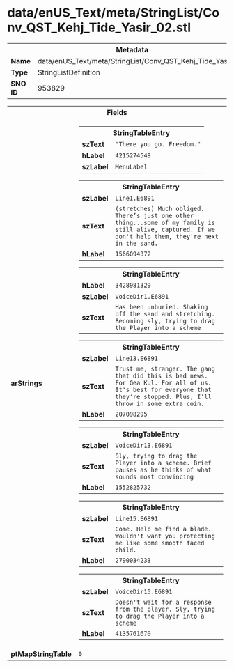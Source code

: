 <h1>data/enUS_Text/meta/StringList/Conv_QST_Kehj_Tide_Yasir_02.stl</h1><table><tr><th colspan="100%">Metadata</th></tr><tr><td><b>Name</b></td><td>data/enUS_Text/meta/StringList/Conv_QST_Kehj_Tide_Yasir_02.stl</td></tr><tr><td><b>Type</b></td><td>StringListDefinition</td></tr><tr><td><b>SNO ID</b></td><td>953829</td></tr></table>

<table><tr><th colspan="100%">Fields</th></tr><tr><td><b>arStrings</b></td><td><table><tr><th colspan="100%">StringTableEntry</th></tr><tr><td><b>szText</b></td><td><code>"There you go. Freedom."</code></td></tr><tr><td><b>hLabel</b></td><td><code>4215274549</code></td></tr><tr><td><b>szLabel</b></td><td><code>MenuLabel</code></td></tr></table>


<table><tr><th colspan="100%">StringTableEntry</th></tr><tr><td><b>szLabel</b></td><td><code>Line1.E6891</code></td></tr><tr><td><b>szText</b></td><td><code>(stretches) Much obliged. There’s just one other thing...some of my family is still alive, captured. If we don't help them, they're next in the sand.</code></td></tr><tr><td><b>hLabel</b></td><td><code>1566094372</code></td></tr></table>


<table><tr><th colspan="100%">StringTableEntry</th></tr><tr><td><b>hLabel</b></td><td><code>3428981329</code></td></tr><tr><td><b>szLabel</b></td><td><code>VoiceDir1.E6891</code></td></tr><tr><td><b>szText</b></td><td><code>Has been unburied. Shaking off the sand and stretching. Becoming sly, trying to drag the Player into a scheme</code></td></tr></table>


<table><tr><th colspan="100%">StringTableEntry</th></tr><tr><td><b>szLabel</b></td><td><code>Line13.E6891</code></td></tr><tr><td><b>szText</b></td><td><code>Trust me, stranger. The gang that did this is bad news. For Gea Kul. For all of us. It's best for everyone that they're stopped. Plus, I'll throw in some extra coin.</code></td></tr><tr><td><b>hLabel</b></td><td><code>207098295</code></td></tr></table>


<table><tr><th colspan="100%">StringTableEntry</th></tr><tr><td><b>szLabel</b></td><td><code>VoiceDir13.E6891</code></td></tr><tr><td><b>szText</b></td><td><code>Sly, trying to drag the Player into a scheme. Brief pauses as he thinks of what sounds most convincing</code></td></tr><tr><td><b>hLabel</b></td><td><code>1552825732</code></td></tr></table>


<table><tr><th colspan="100%">StringTableEntry</th></tr><tr><td><b>szLabel</b></td><td><code>Line15.E6891</code></td></tr><tr><td><b>szText</b></td><td><code>Come. Help me find a blade. Wouldn't want you protecting me like some smooth faced child.</code></td></tr><tr><td><b>hLabel</b></td><td><code>2790034233</code></td></tr></table>


<table><tr><th colspan="100%">StringTableEntry</th></tr><tr><td><b>szLabel</b></td><td><code>VoiceDir15.E6891</code></td></tr><tr><td><b>szText</b></td><td><code>Doesn't wait for a response from the player. Sly, trying to drag the Player into a scheme</code></td></tr><tr><td><b>hLabel</b></td><td><code>4135761670</code></td></tr></table>


</td></tr><tr><td><b>ptMapStringTable</b></td><td><code>0</code></td></tr></table>

